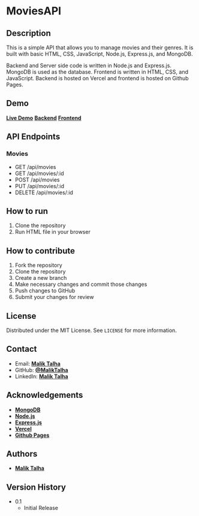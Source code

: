 # MoviesAPI 

## Description
This is a simple API that allows you to manage movies and their genres. It is built with basic HTML, CSS, JavaScript, Node.js, Express.js, and MongoDB.

Backend and Server side code is written in Node.js and Express.js. MongoDB is used as the database. Frontend is written in HTML, CSS, and JavaScript.
Backend is hosted on Vercel and frontend is hosted on Github Pages.

## Demo
[**Live Demo**](https://maliktalha03.github.io/MoviesAPI-Frontend/)
[**Backend**](https://movies-api-dh9c.vercel.app/)
[**Frontend**](https://maliktalha03.github.io/MoviesAPI-Frontend/)

## API Endpoints
### Movies
- GET /api/movies
- GET /api/movies/:id
- POST /api/movies
- PUT /api/movies/:id
- DELETE /api/movies/:id

## How to run
1. Clone the repository
2. Run HTML file in your browser


## How to contribute

1. Fork the repository
2. Clone the repository
3. Create a new branch
4. Make necessary changes and commit those changes
5. Push changes to GitHub
6. Submit your changes for review

## License

Distributed under the MIT License. See `LICENSE` for more information.

## Contact

- Email: [**Malik Talha**](mailto:mtnaqshbandi2003@gmail.com)
- GitHub: [**@MalikTalha**](https://github.com/MalikTalha03)
- LinkedIn: [**Malik Talha**](https://www.linkedin.com/in/vatalhamalik/)

## Acknowledgements

- [**MongoDB**](https://www.mongodb.com/)
- [**Node.js**](https://nodejs.org/en/)
- [**Express.js**](https://expressjs.com/)
- [**Vercel**](https://vercel.com/)
- [**Github Pages**](https://pages.github.com/)

## Authors

- [**Malik Talha**](https://github.com/MalikTalha03)

## Version History

- 0.1
  - Initial Release
